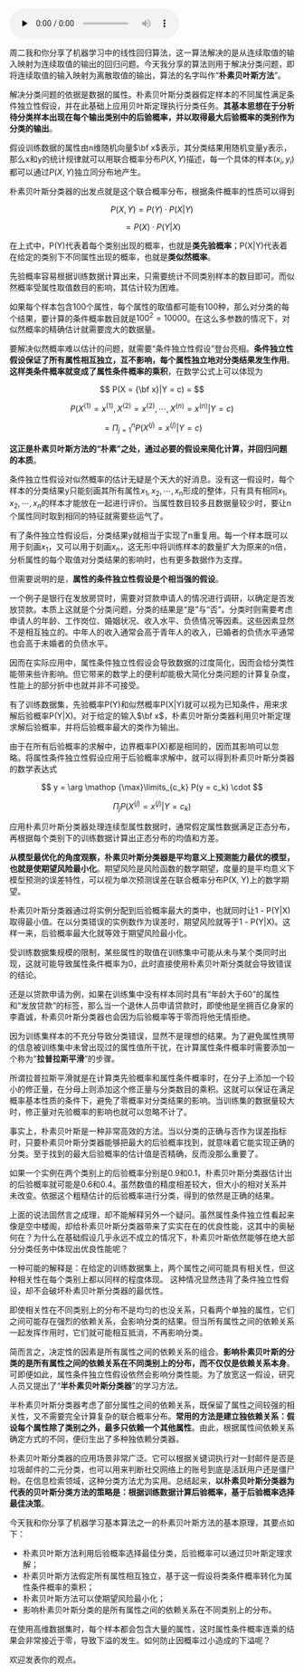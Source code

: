 <audio id="audio" title="09 机器学习 | 大道至简：朴素贝叶斯方法" controls="" preload="none"><source id="mp3" src="https://static001.geekbang.org/resource/audio/3b/dd/3bea9432dec1d97e363a2c3e145d1fdd.mp3"></audio>

周二我和你分享了机器学习中的线性回归算法，这一算法解决的是从连续取值的输入映射为连续取值的输出的回归问题。今天我分享的算法则用于解决分类问题，即将连续取值的输入映射为离散取值的输出，算法的名字叫作“**朴素贝叶斯方法**”。

解决分类问题的依据是数据的属性。朴素贝叶斯分类器假定样本的不同属性满足条件独立性假设，并在此基础上应用贝叶斯定理执行分类任务。**其基本思想在于分析待分类样本出现在每个输出类别中的后验概率，并以取得最大后验概率的类别作为分类的输出**。

假设训练数据的属性由n维随机向量$\bf x$表示，其分类结果用随机变量y表示，那么x和y的统计规律就可以用联合概率分布$P(X, Y)$描述，每一个具体的样本$(x_i, y_i)$都可以通过$P(X, Y)$独立同分布地产生。

朴素贝叶斯分类器的出发点就是这个联合概率分布，根据条件概率的性质可以得到

 $$ P(X, Y) = P(Y) \cdot P(X|Y)$$ 

$$= P(X) \cdot P(Y|X) $$ 

在上式中，P(Y)代表着每个类别出现的概率，也就是**类先验概率**；P(X|Y)代表着在给定的类别下不同属性出现的概率，也就是**类似然概率**。

先验概率容易根据训练数据计算出来，只需要统计不同类别样本的数目即可。而似然概率受属性取值数目的影响，其估计较为困难。

如果每个样本包含100个属性，每个属性的取值都可能有100种，那么对分类的每个结果，要计算的条件概率数目就是$100 ^ 2 = 10000$。在这么多参数的情况下，对似然概率的精确估计就需要庞大的数据量。

要解决似然概率难以估计的问题，就需要“条件独立性假设”登台亮相。**条件独立性假设保证了所有属性相互独立，互不影响，每个属性独立地对分类结果发生作用**。**这样类条件概率就变成了属性条件概率的乘积**，在数学公式上可以体现为

 $$ P(X = {\bf x}|Y = c) = $$

$$P(X^{(1)} = x^{(1)}, X^{(2)} = x^{(2)}, \cdots, X^{(n)} = x^{(n)}|Y = c)$$ 

$$= \Pi_{j = 1}^n P(X^{(j)} = x^{(j)}|Y = c) $$

**这正是朴素贝叶斯方法的“朴素”之处，通过必要的假设来简化计算，并回归问题的本质**。

条件独立性假设对似然概率的估计无疑是个天大的好消息。没有这一假设时，每个样本的分类结果y只能刻画其所有属性$x_1, x_2, \cdots, x_n$形成的整体，只有具有相同$x_1, x_2, \cdots, x_n$的样本才能放在一起进行评价。当属性数目较多且数据量较少时，要让n个属性同时取到相同的特征就需要些运气了。

有了条件独立性假设后，分类结果y就相当于实现了n重复用。每一个样本既可以用于刻画$x_1$，又可以用于刻画$x_n$，这无形中将训练样本的数量扩大为原来的n倍，分析属性的每个取值对分类结果的影响时，也有更多数据作为支撑。

但需要说明的是，**属性的条件独立性假设是个相当强的假设**。

一个例子是银行在发放房贷时，需要对贷款申请人的情况进行调研，以确定是否发放贷款。本质上这就是个分类问题，分类的结果是“是”与“否”。分类时则需要考虑申请人的年龄、工作岗位、婚姻状况、收入水平、负债情况等因素。这些因素显然不是相互独立的。中年人的收入通常会高于青年人的收入，已婚者的负债水平通常也会高于未婚者的负债水平。

因而在实际应用中，属性条件独立性假设会导致数据的过度简化，因而会给分类性能带来些许影响。但它带来的数学上的便利却能极大简化分类问题的计算复杂度，性能上的部分折中也就并非不可接受。

有了训练数据集，先验概率P(Y)和似然概率P(X|Y)就可以视为已知条件，用来求解后验概率P(Y|X)。对于给定的输入$\bf x$，朴素贝叶斯分类器利用贝叶斯定理求解后验概率，并将后验概率最大的类作为输出。

由于在所有后验概率的求解中，边界概率P(X)都是相同的，因而其影响可以忽略。将属性条件独立性假设应用于后验概率求解中，就可以得到朴素贝叶斯分类器的数学表达式

$$ y = \arg \mathop {\max}\limits_{c_k} P(y = c_k) \cdot $$

$$\Pi_j P(X^{(j)} = x^{(j)}|Y = c_k) $$

应用朴素贝叶斯分类器处理连续型属性数据时，通常假定属性数据满足正态分布，再根据每个类别下的训练数据计算出正态分布的均值和方差。

**从模型最优化的角度观察，朴素贝叶斯分类器是平均意义上预测能力最优的模型，也就是使期望风险最小化**。期望风险是风险函数的数学期望，度量的是平均意义下模型预测的误差特性，可以视为单次预测误差在联合概率分布P(X, Y)上的数学期望。

朴素贝叶斯分类器通过将实例分配到后验概率最大的类中，也就同时让1 - P(Y|X)取得最小值。在以分类错误的实例数作为误差时，期望风险就等于1 - P(Y|X)。这样一来，后验概率最大化就等效于期望风险最小化。

受训练数据集规模的限制，某些属性的取值在训练集中可能从未与某个类同时出现，这就可能导致属性条件概率为0，此时直接使用朴素贝叶斯分类就会导致错误的结论。

还是以贷款申请为例，如果在训练集中没有样本同时具有“年龄大于60”的属性和“发放贷款”的标签，那么当一个退休人员申请贷款时，即使他是坐拥百亿身家的李嘉诚，朴素贝叶斯分类器也会因为后验概率等于零而将他无情拒绝。

因为训练集样本的不充分导致分类错误，显然不是理想的结果。为了避免属性携带的信息被训练集中未曾出现过的属性值所干扰，在计算属性条件概率时需要添加一个称为“**拉普拉斯平滑**”的步骤。

所谓拉普拉斯平滑就是在计算类先验概率和属性条件概率时，在分子上添加一个较小的修正量，在分母上则添加这个修正量与分类数目的乘积。这就可以保证在满足概率基本性质的条件下，避免了零概率对分类结果的影响。当训练集的数据量较大时，修正量对先验概率的影响也就可以忽略不计了。

事实上，朴素贝叶斯是一种非常高效的方法。当以分类的正确与否作为误差指标时，只要朴素贝叶斯分类器能够把最大的后验概率找到，就意味着它能实现正确的分类。至于找到的最大后验概率的估计值是否精确，反而没那么重要了。

如果一个实例在两个类别上的后验概率分别是0.9和0.1，朴素贝叶斯分类器估计出的后验概率就可能是0.6和0.4。虽然数值的精度相差较大，但大小的相对关系并未改变。依据这个粗糙估计的后验概率进行分类，得到的依然是正确的结果。

上面的说法固然言之成理，却不能解释另外一个疑问。虽然属性条件独立性看起来像是空中楼阁，却给朴素贝叶斯分类器带来了实实在在的优良性能，这其中的奥秘何在？为什么在基础假设几乎永远不成立的情况下，朴素贝叶斯依然能够在绝大部分分类任务中体现出优良性能呢？

一种可能的解释是：在给定的训练数据集上，两个属性之间可能具有相关性，但这种相关性在每个类别上都以同样的程度体现。 这种情况显然违背了条件独立性假设，却不会破坏朴素贝叶斯分类器的最优性。

即使相关性在不同类别上的分布不是均匀的也没关系，只看两个单独的属性，它们之间可能存在强烈的依赖关系，会影响分类的结果。但当所有属性之间的依赖关系一起发挥作用时，它们就可能相互抵消，不再影响分类。

简而言之，决定性的因素是所有属性之间的依赖关系的组合。**影响朴素贝叶斯的分类的是所有属性之间的依赖关系在不同类别上的分布，而不仅仅是依赖关系本身**。可即便如此，属性条件独立性假设依然会影响分类性能。为了放宽这一假设，研究人员又提出了“**半朴素贝叶斯分类器**”的学习方法。

半朴素贝叶斯分类器考虑了部分属性之间的依赖关系，既保留了属性之间较强的相关性，又不需要完全计算复杂的联合概率分布。**常用的方法是建立独依赖关系：假设每个属性除了类别之外，最多只依赖一个其他属性**。由此，根据属性间依赖关系确定方式的不同，便衍生出了多种独依赖分类器。

朴素贝叶斯分类器的应用场景非常广泛。它可以根据关键词执行对一封邮件是否是垃圾邮件的二元分类，也可以用来判断社交网络上的账号到底是活跃用户还是僵尸粉。在信息检索领域，这种分类方法尤为实用。总结起来，**以朴素贝叶斯分类器为代表的贝叶斯分类方法的策略是：根据训练数据计算后验概率，基于后验概率选择最佳决策**。

今天我和你分享了机器学习基本算法之一的朴素贝叶斯方法的基本原理，其要点如下：

- 朴素贝叶斯方法利用后验概率选择最佳分类，后验概率可以通过贝叶斯定理求解；
- 朴素贝叶斯方法假定所有属性相互独立，基于这一假设将类条件概率转化为属性条件概率的乘积；
- 朴素贝叶斯方法可以使期望风险最小化；
- 影响朴素贝叶斯分类的是所有属性之间的依赖关系在不同类别上的分布。

在使用高维数据集时，每个样本都会包含大量的属性，这时属性条件概率连乘的结果会非常接近于零，导致下溢的发生。如何防止因概率过小造成的下溢呢？

欢迎发表你的观点。

<img src="https://static001.geekbang.org/resource/image/1d/ab/1d23a0935e1e853e21a0d6a0dab9e4ab.jpg" alt="">


